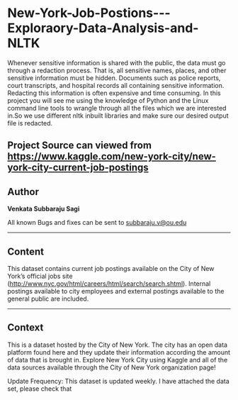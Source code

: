 
# New-York-Job-Postions---Exploraory-Data-Analysis-and-NLTK

Whenever sensitive information is shared with the public, the data must go through a redaction process. That is, all sensitive names, places, and other sensitive information must be hidden. Documents such as police reports, court transcripts, and hospital records all containing sensitive information. Redacting this information is often expensive and time consuming.
In this project you will see me using the knowledge of Python and the Linux command line tools to wrangle through all the files which we are interested in.So we use different nltk inbuilt libraries and make sure our desired output file is redacted.


Project Source can viewed from https://www.kaggle.com/new-york-city/new-york-city-current-job-postings
-------------
Author 
---

**Venkata Subbaraju Sagi**

All known Bugs and fixes can be sent to subbaraju.v@ou.edu

-------
Content
-------

This dataset contains current job postings available on the City of New York’s official jobs site (http://www.nyc.gov/html/careers/html/search/search.shtml). Internal postings available to city employees and external postings available to the general public are included.

--------

Context
---
This is a dataset hosted by the City of New York. The city has an open data platform found here and they update their information according the amount of data that is brought in. Explore New York City using Kaggle and all of the data sources available through the City of New York organization page!

Update Frequency: This dataset is updated weekly. I have attached the data set, please check that

